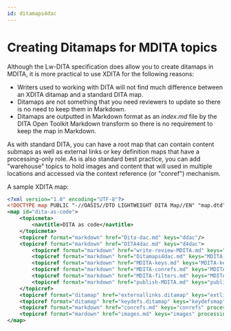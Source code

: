 ```yaml
---
id: ditamaps4dac
---
```


# Creating Ditamaps for MDITA topics

Although the Lw-DITA specification does allow you to create ditamaps in MDITA, it is more practical to use XDITA for the following reasons: 

- Writers used to working with DITA will not find much difference between an XDITA ditamap and a standard DITA map.
- Ditamaps are not something that you need reviewers to update so there is no need to keep them in Markdown.
- Ditamaps are outputted in Markdown format as an *index.md* file by the DITA Open Toolkit Markdown transform so there is no requirement to keep the map in Markdown.

As with standard DITA, you can have a root map that can contain content submaps as well as external links or key definition maps that have a processing-only role. As is also standard best practice, you can add "warehouse" topics to hold images and content that will used in multiple locations and accessed via the context reference (or "conref") mechanism.

A sample XDITA map:

```xml
<?xml version="1.0" encoding="UTF-8"?>
<!DOCTYPE map PUBLIC "-//OASIS//DTD LIGHTWEIGHT DITA Map//EN" "map.dtd">
<map id="dita-as-code">    
    <topicmeta>
        <navtitle>DITA as code</navtitle>
    </topicmeta>
    <topicref format="markdown" href="Dita-dac.md" keys="ddac"/>
    <topicref format="markdown" href="DITA4dac.md" keys="d4dac">
        <topicref format="markdown" href="write-review-MDITA.md" keys="write-MDITA"/>
        <topicref format="markdown" href="Ditamaps4dac.md" keys="MDITA-maps"/>
        <topicref format="markdown" href="MDITA-keys.md" keys="MDITA-keys"/>
        <topicref format="markdown" href="MDITA-conrefs.md" keys="MDITA-conrefs"/>
        <topicref format="markdown" href="MDITA-filters.md" keys="MDITA-filters"/>
        <topicref format="markdown" href="publish-MDITA.md" keys="publish-MDITA"/>
    </topicref>
    <topicref format="ditamap" href="externallinks.ditamap" keys="extlinksmap" processing-role="resource-only"/>
    <topicref format="ditamap" href="keydefs.ditamap" keys="keydefsmap" processing-role="resource-only"/>
    <topicref format="markdown" href="conrefs.md" keys="conrefs" processing-role="resource-only"/>
    <topicref format="mardown" href="images.md" keys="images" processing-role="resource-only"/>   
</map>
```

